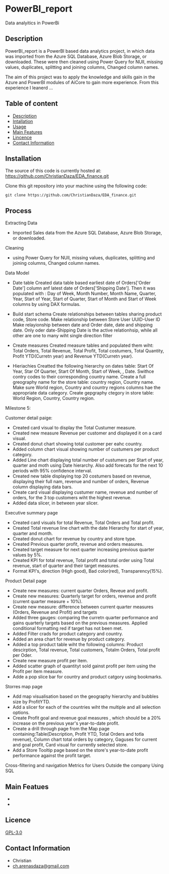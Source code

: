 # PowerBI_report
Data analyitics in PowerBi

## Description
 
PowerBI_report is a PowerBI based data analytics project, in which data was imported from the Azure SQL Database,  Azure Blob Storage, or downloaded. These were then cleaned using Power Query for NUll, missing values, duplicates, splitting and joining columns, Changed column names. 

The aim of this project was to apply the knowledge and skills gain in the Azure and PowerBI modules of AiCore to gain more experience. From this experience I leanerd  ...

## Table of content

- [Description](#Description)
- [Intallation](#Intallation)
- [Usage](#Usage)
- [Main Features](#Main_Features)
- [Lincence](#Licence)
- [Contact Information](#Contact_information)


## Installation

 The source of this code is currently hosted at: https://github.com/ChristianDaza/EDA_finance.git

Clone this git repository into your machine using the following code:
```
git clone https://github.com/ChristianDaza/EDA_finance.git
```


## Process
Extracting Data
- Imported Sales data from the Azure SQL Database,  Azure Blob Storage, or downloaded.

Cleaning
- using Power Query for NUll, missing values, duplicates, splitting and joining columns, Changed column names. 

Data Model
- Date table
   Created data table  based earliest date of  Orders['Order Date'] column anf latest date of Orders['Shipping Date']. Then     it  was populated with : Day of Week, Month Number, Month Name, Quarter, Year, Start of Year, Start of Quarter, Start of     Month and  Start of Week columns by using DAX formulas.

- Build start schema
  Create relationships  between tables sharing product code, Store code.
  Make relationship between  Store User UUID-User ID
  Make relayionship between date and Order date, date and shipping date.
  Only oder date-Shipping Date  is the active relationhsip, while all other  are one to many  wiht single direction filter

- Create measures
  Created measure tables and populated them wiht: Total Orders, Total Revenue, Total Profit, Total costumers, Total Quantity, Profit YTD(Curretn year) and Revenue YTD(Curretn year).


 - Hieriachies 
    Creatted the following hierarchy on dates table: Start Of Year, Star Of Quarter, Start Of Month, Start of Week, , Date.
    Swithce contry codes to their corresponding country name.
    Create a full greography name for the store table: country region, Country name.
    Make sure World region, Country and country regions columns hae the appropriate data category.
   Create gepgraphy ctegory in store table: World Region, Country, Country region.
   
Milestone 5: 

Customer detail paige:
- Created card visual to display the Total Custumer measure.
- Created  new measure  Revenue per customer and displayed it on a card visual.
- Created donut chart  showing total customer per eahc country.
- Added column chart visual showing  number of custumers per product category.
- Added Line chart  displaying total number of custumers per Start of year, quarter and moth using Date hierarchy. Also add forecats for the next 10 periods with 95% confidence interval.
- Created  new table displaying top 20 costumers based on revenue, displaying their full nam, revenue and number of orders, Revenue column displaying data bars.
- Create card visual displaying custumer name, revenue and number of orders, for the 3 top customers wiht the highest revenue.
- Added data slicer, in between year slicer.

Executive summary page
- Created card visuals for total Revenue, Total Orders and Total profit.
- Created  Total revenue line chart with the date Hierarchy for start of year, quarter and month.
- Created donut chart  for revenue by country and store type.
- Created Previous quarter profit, revenue and orders measures.
- Created target measure for next quarter increasing previous quarter values by 5%.
- Created KPI for total revenue, Total profit and total order using Total revenue, start of quarter and their target measures.
- Format KPI's, direction (High good), Bad color(red), Transparency(15%).


Product Detail page
- Create new measures: current quarter Orders, Reveue and profit.
- Create new measures: Quarterly target for orders, revenue and profit (current quarter measure + 10%).
- Create new measure: difference between current quarter measures (Orders, Revenue and Profit) and targets
- Added three gauges: comparing the curretn quarter performance and gains quarterly targets based on the previous measures. Applied conditional formatting  red if target has not been met.
- Added Filter crads for product category and country.
- Added an area chart for revenue by product category.
- Added a top product table wiht the following columns: Product descirption, Total revenue, Total customers, Totalm Orders, Total profit per Oder.
- Create new measure profit per item.
- Added scatter graph  of quantityt sold gainst profit per item using the Profit per item measure.
- Adde a pop slice bar for country and product catgory using bookmarks.



Storres map page
- Add map visualisation based on the geography hierarchy and bubbles size by ProfitYTD.
- Add a slicer for each of the countries wiht the multiple and all selection options.
- Create Profit goal and revenue goal measures , which should be a 20% increase on the previous year's year-to-date profit.
- Create a drill through page from the Map page containing:Table(Description, Profit YTD, Total Orders and totla revenue), Column chart total orders by category, Gaguses for current and goal profit, Card visual for currently selected store.
- Add a Store Tooltip page based on the  store's year-to-date profit performance against the profit target.



Cross-filtering and navigation
Metrics for Users Outside the company Using SQL





## Main Featues

- 
-  

## Licence
[GPL-3.0](https://github.com/ChristianDaza/PowerBI_report/blob/main/LICENSE)

## Contact Information
- Christian
- ch.arenasdaza@gmail.com
